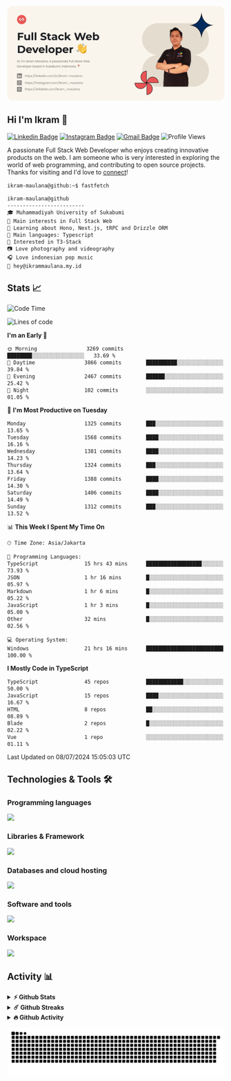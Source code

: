![IkramBanner](ikrambanner.webp)

## Hi I'm Ikram 👋

[![Linkedin Badge](https://img.shields.io/badge/-ikram--maulana-blue?style=flat&logo=Linkedin&logoColor=white&link=https://links.ikrammaulana.my.id/s/linkedin)](https://links.ikrammaulana.my.id/s/linkedin)
[![Instagram Badge](https://img.shields.io/badge/-@ikram__maulana-purple?style=flat&logo=instagram&logoColor=white&link=https://links.ikrammaulana.my.id/s/instagram)](https://links.ikrammaulana.my.id/s/instagram)
[![Gmail Badge](https://img.shields.io/badge/-ikrammaulana-c14438?style=flat&logo=Gmail&logoColor=white&link=https://links.ikrammaulana.my.id/s/email)](https://links.ikrammaulana.my.id/s/email)
![Profile Views](https://komarev.com/ghpvc/?username=Ikram-Maulana)

A passionate Full Stack Web Developer who enjoys creating innovative products on the web. I am someone who is very interested in exploring the world of web programming, and contributing to open source projects. Thanks for visiting and I'd love to [connect](https://links.ikrammaulana.my.id/s/linkedin)!

```console
ikram-maulana@github:~$ fastfetch
```

```console
ikram-maulana@github
-------------------------
🎓 Muhammadiyah University of Sukabumi
🔎 Main interests in Full Stack Web
🌱 Learning about Hono, Next.js, tRPC and Drizzle ORM
🌟 Main languages: Typescript
🚩 Interested in T3-Stack
📷 Love photography and videography
🎧 Love indonesian pop music
📧 hey@ikrammaulana.my.id
```

## Stats 📈

<!--START_SECTION:waka-->
![Code Time](http://img.shields.io/badge/Code%20Time-1%2C850%20hrs%2028%20mins-blue)

![Lines of code](https://img.shields.io/badge/From%20Hello%20World%20I%27ve%20Written-13.7%20million%20lines%20of%20code-blue)

**I'm an Early 🐤** 

```text
🌞 Morning                3269 commits        ████████░░░░░░░░░░░░░░░░░   33.69 % 
🌆 Daytime                3866 commits        ██████████░░░░░░░░░░░░░░░   39.84 % 
🌃 Evening                2467 commits        ██████░░░░░░░░░░░░░░░░░░░   25.42 % 
🌙 Night                  102 commits         ░░░░░░░░░░░░░░░░░░░░░░░░░   01.05 % 
```
📅 **I'm Most Productive on Tuesday** 

```text
Monday                   1325 commits        ███░░░░░░░░░░░░░░░░░░░░░░   13.65 % 
Tuesday                  1568 commits        ████░░░░░░░░░░░░░░░░░░░░░   16.16 % 
Wednesday                1381 commits        ████░░░░░░░░░░░░░░░░░░░░░   14.23 % 
Thursday                 1324 commits        ███░░░░░░░░░░░░░░░░░░░░░░   13.64 % 
Friday                   1388 commits        ████░░░░░░░░░░░░░░░░░░░░░   14.30 % 
Saturday                 1406 commits        ████░░░░░░░░░░░░░░░░░░░░░   14.49 % 
Sunday                   1312 commits        ███░░░░░░░░░░░░░░░░░░░░░░   13.52 % 
```


📊 **This Week I Spent My Time On** 

```text
🕑︎ Time Zone: Asia/Jakarta

💬 Programming Languages: 
TypeScript               15 hrs 43 mins      ██████████████████░░░░░░░   73.93 % 
JSON                     1 hr 16 mins        █░░░░░░░░░░░░░░░░░░░░░░░░   05.97 % 
Markdown                 1 hr 6 mins         █░░░░░░░░░░░░░░░░░░░░░░░░   05.22 % 
JavaScript               1 hr 3 mins         █░░░░░░░░░░░░░░░░░░░░░░░░   05.00 % 
Other                    32 mins             █░░░░░░░░░░░░░░░░░░░░░░░░   02.56 % 

💻 Operating System: 
Windows                  21 hrs 16 mins      █████████████████████████   100.00 % 
```

**I Mostly Code in TypeScript** 

```text
TypeScript               45 repos            ████████████░░░░░░░░░░░░░   50.00 % 
JavaScript               15 repos            ████░░░░░░░░░░░░░░░░░░░░░   16.67 % 
HTML                     8 repos             ██░░░░░░░░░░░░░░░░░░░░░░░   08.89 % 
Blade                    2 repos             █░░░░░░░░░░░░░░░░░░░░░░░░   02.22 % 
Vue                      1 repo              ░░░░░░░░░░░░░░░░░░░░░░░░░   01.11 % 
```




 Last Updated on 08/07/2024 15:05:03 UTC
<!--END_SECTION:waka-->

## Technologies & Tools 🛠️

### Programming languages

<a href="https://skillicons.dev">
<img src="https://skillicons.dev/icons?i=html,css,sass,js,ts,php,py" />
</a>

### Libraries & Framework

<a href="https://skillicons.dev">
<img src="https://skillicons.dev/icons?i=react,next,laravel,express,tailwind">
</a>

### Databases and cloud hosting

<a href="https://skillicons.dev">
<img src="https://skillicons.dev/icons?i=sqlite,mysql,redis,vercel,cloudflare" />
</a>

### Software and tools

<a href="https://skillicons.dev">
<img src="https://skillicons.dev/icons?i=github,vscode,figma&perline=11" />
</a>

### Workspace

<a href="https://skillicons.dev">
<img src="https://skillicons.dev/icons?i=linux,windows&perline=11" />
</a>

## Activity 📊

<details>
  <summary><b>⚡ Github Stats</b></summary>

  <br />
  <img height="180em" src="https://github-readme-stats-eight-theta.vercel.app/api?username=ikram-maulana&show_icons=true&hide_border=true&&count_private=true&include_all_commits=true" />
  <img height="180em" src="https://github-readme-stats-eight-theta.vercel.app/api/top-langs/?username=ikram-maulana&show_icons=true&hide_border=true&layout=compact&langs_count=8"/>
</details>

<details>
  <summary><b>☄️ Github Streaks</b></summary>

  <br />
  <img height="180em" src="https://github-readme-streak-stats.herokuapp.com/?user=ikram-maulana&hide_border=true" />
</details>

<details>
  <summary><b>🔥 Github Activity</b></summary>

  <br />
  <img height="180em" src="https://github-readme-activity-graph.vercel.app/graph?username=ikram-maulana&theme=github-light" />
</details>

![snake gif](https://github.com/ikram-maulana/ikram-maulana/blob/output/github-snake.svg)
